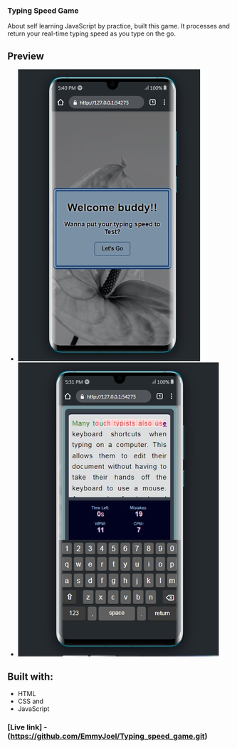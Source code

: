 ### Typing Speed Game

About self learning JavaScript by practice, built this game.
It processes and return your real-time typing speed as you type on the go.

## Preview

- <img src="./images/Typin2.jpg">

- <img src="./images/Typin.jpg">

## Built with:

- HTML
- CSS and
- JavaScript

### [Live link] - (https://github.com/EmmyJoel/Typing_speed_game.git)
